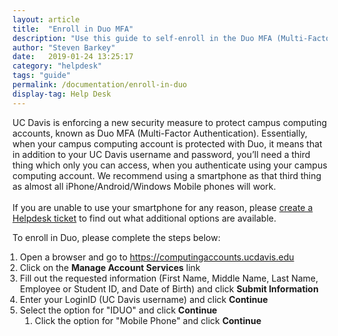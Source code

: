 ```yaml
---
layout: article
title:  "Enroll in Duo MFA"
description: "Use this guide to self-enroll in the Duo MFA (Multi-Factor Authentication) service used on campus."
author: "Steven Barkey"
date:   2019-01-24 13:25:17
category: "helpdesk"
tags: "guide"
permalink: /documentation/enroll-in-duo
display-tag: Help Desk
---
```


<p>UC Davis is enforcing a new security measure to protect campus computing accounts, known as Duo MFA (Multi-Factor Authentication).  Essentially, when your campus computing account is protected with Duo, it means that in addition to your UC Davis username and password, you’ll need a third thing which only you can access, when you authenticate using your campus computing account.  We recommend using a smartphone as that third thing as almost all iPhone/Android/Windows Mobile phones will work.<br /><br />If you are unable to use your smartphone for any reason, please <a class="external-link" href="https://computing.caes.ucdavis.edu/documentation/help-desk-ticket" target="_parent">create a Helpdesk ticket</a> to find out what additional options are available.</p>

<p>To enroll in Duo, please complete the steps below:</p>
<ol style="PADDING-LEFT: 12px">
  <li>Open a browser and go to <a class="external-link" href="https://computingaccounts.ucdavis.edu" target="_blank">https://computingaccounts.ucdavis.edu</a></li>
  <li>Click on the <b>Manage Account Services</b> link</li>
  <li>Fill out the requested information (First Name, Middle Name, Last Name, Employee or Student ID, and Date of Birth) and click <b>Submit Information</b></li>
  <li>Enter your LoginID (UC Davis username) and click <b>Continue</b></li>
  <li>Select the option for "IDUO" and click <b>Continue</b>
    <ol>
      <li>Click the option for "Mobile Phone" and click <b>Continue</b></li>
    </ol>
  </li>
</ol>
